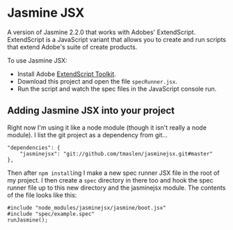 # Jasmine JSX

A version of Jasmine 2.2.0 that works with Adobes' ExtendScript.  ExtendScript is a JavaScript variant that allows you to create and run scripts that extend Adobe's suite of create products.

To use Jasmine JSX:

 * Install Adobe [ExtendScript Toolkit](https://creative.adobe.com/products/estk).
 * Download this project and open the file `specRunner.jsx`.
 * Run the script and watch the spec files in the JavaScript console run.

 ## Adding Jasmine JSX into your project

 Right now I'm using it like a node module (though it isn't really a node module).  I list the git project as a dependency from git...

```
"dependencies": {
    "jasminejsx": "git://github.com/tmaslen/jasminejsx.git#master"
},
```

 Then after `npm install`ing I make a new spec runner JSX file in the root of my project.  I then create a `spec` directory in there too and hook the spec runner file up to this new directory and the jasminejsx module.  The contents of the file looks like this:

```
#include "node_modules/jasminejsx/jasmine/boot.jsx"
#include "spec/example.spec"
runJasmine();
```